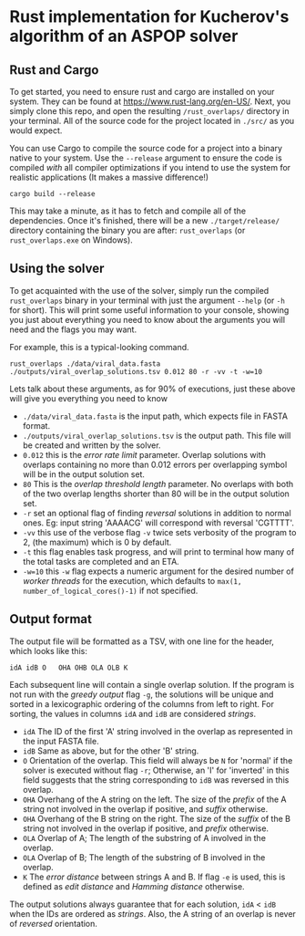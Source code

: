 # Rust implementation for Kucherov's algorithm of an ASPOP solver

## Rust and Cargo

To get started, you need to ensure rust and cargo are installed on your system. They can be found at https://www.rust-lang.org/en-US/.
Next, you simply clone this repo, and open the resulting `/rust_overlaps/` directory in your terminal. All of the source code for the project located in `./src/` as you would expect.

You can use Cargo to compile the source code for a project into a binary native to your system. Use the `--release` argument to ensure the code is compiled _with_ all compiler optimizations if you intend to use the system for realistic applications (It makes a massive difference!)
```
cargo build --release
```

This may take a minute, as it has to fetch and compile all of the dependencies. Once it's finished, there will be a new `./target/release/` directory containing the binary you are after: `rust_overlaps` (or `rust_overlaps.exe` on Windows).

## Using the solver

To get acquainted with the use of the solver, simply run the compiled `rust_overlaps` binary in your terminal with just the argument `--help` (or `-h` for short). This will print some useful information to your console, showing you just about everything you need to know about the arguments you will need and the flags you may want.

For example, this is a typical-looking command.

```
rust_overlaps ./data/viral_data.fasta ./outputs/viral_overlap_solutions.tsv 0.012 80 -r -vv -t -w=10
```
Lets talk about these arguments, as for 90% of executions, just these above will give you everything you need to know
* `./data/viral_data.fasta` is the input path, which expects file in FASTA format.
* `./outputs/viral_overlap_solutions.tsv` is the output path. This file will be created and written by the solver.
* `0.012` this is the _error rate limit_ parameter. Overlap solutions with overlaps containing no more than 0.012 errors per overlapping symbol will be in the output solution set.
* `80` This is the _overlap threshold length_ parameter. No overlaps with both of the two overlap lengths shorter than 80 will be in the output solution set.
* `-r` set an optional flag of finding _reversal_ solutions in addition to normal ones. Eg: input string 'AAAACG' will correspond with reversal 'CGTTTT'.
* `-vv` this use of the verbose flag `-v` twice sets verbosity of the program to 2, (the maximum) which is 0 by default.
* `-t` this flag enables task progress, and will print to terminal how many of the total tasks are completed and an ETA.
* `-w=10` this `-w` flag expects a numeric argument for the desired number of _worker threads_ for the execution, which defaults to `max(1, number_of_logical_cores()-1)` if not specified.

## Output format
The output file will be formatted as a TSV, with one line for the header, which looks like this:
```
idA	idB	O	OHA	OHB	OLA	OLB	K
```
Each subsequent line will contain a single overlap solution. If the program is not run with the _greedy output_ flag `-g`, the solutions will be unique and sorted in a lexicographic ordering of the columns from left to right. For sorting, the values in columns `idA` and `idB` are considered _strings_.
* `idA` The ID of the first 'A' string involved in the overlap as represented in the input FASTA file.
* `idB` Same as above, but for the other 'B' string.
* `O` Orientation of the overlap. This field will always be `N` for 'normal' if the solver is executed without flag `-r`; Otherwise, an 'I' for 'inverted' in this field suggests that the string corresponding to `idB` was reversed in this overlap.
* `OHA` Overhang of the A string on the left. The size of the _prefix_ of the A string not involved in the overlap if positive, and _suffix_ otherwise.
* `OHA` Overhang of the B string on the right. The size of the _suffix_ of the B string not involved in the overlap if positive, and _prefix_ otherwise.
* `OLA` Overlap of A; The length of the substring of A involved in the overlap.
* `OLA` Overlap of B; The length of the substring of B involved in the overlap.
* `K` The _error distance_ between strings A and B. If flag `-e` is used, this is defined as _edit distance_ and _Hamming distance_ otherwise.

The output solutions always guarantee that for each solution, `idA` < `idB` when the IDs are ordered as _strings_. Also, the A string of an overlap is never of _reversed_ orientation.